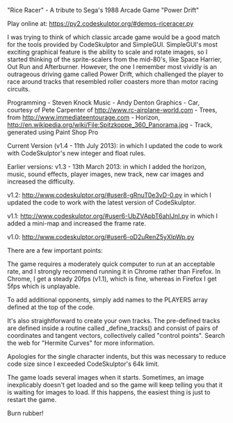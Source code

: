 "Rice Racer" - A tribute to Sega's 1988 Arcade Game "Power Drift"

Play online at: https://py2.codeskulptor.org/#demos-riceracer.py

I was trying to think of which classic arcade game would be a good match for the tools provided
by CodeSkulptor and SimpleGUI. SimpleGUI's most exciting graphical feature is the ability to
scale and rotate images, so I started thinking of the sprite-scalers from the mid-80's, like
Space Harrier, Out Run and Afterburner. However, the one I remember most vividly is an outrageous
driving game called Power Drift, which challenged the player to race around tracks that resembled
roller coasters more than motor racing circuits.

Programming - Steven Knock
Music       - Andy Denton
Graphics    - Car, courtesy of Pete Carpenter of http://www.rc-airplane-world.com
            - Trees, from http://www.immediateentourage.com
            - Horizon, http://en.wikipedia.org/wiki/File:Spitzkoppe_360_Panorama.jpg
            - Track, generated using Paint Shop Pro

Current Version (v1.4 - 11th July 2013):
  in which I updated the code to work with CodeSkulptor's new integer and float rules.

Earlier versions:
v1.3 - 13th March 2013:
  in which I added the horizon, music, sound effects, player images, new track, new car images
  and increased the difficulty.

v1.2: http://www.codeskulptor.org/#user8-gRnuT0e3vD-0.py
  in which I updated the code to work with the latest version of CodeSkulptor.

v1.1: http://www.codeskulptor.org/#user6-UbZVApbT6ahIJnI.py
  in which I added a mini-map and increased the frame rate.

v1.0: http://www.codeskulptor.org/#user6-oD2uRenZ5yXlpWp.py

There are a few important points:

The game requires a moderately quick computer to run at an acceptable rate, and I strongly recommend
running it in Chrome rather than Firefox. In Chrome, I get a steady 20fps (v1.1), which is fine,
whereas in Firefox I get 5fps which is unplayable.

To add additional opponents, simply add names to the PLAYERS array defined at the top of the code.

It's also straightforward to create your own tracks. The pre-defined tracks are defined inside a
routine called _define_tracks() and consist of pairs of coordinates and tangent vectors, collectively
called "control points". Search the web for "Hermite Curves" for more information.

Apologies for the single character indents, but this was necessary to reduce code size since I
exceeded CodeSkulptor's 64k limit.

The game loads several images when it starts. Sometimes, an image inexplicably doesn't get loaded
and so the game will keep telling you that it is waiting for images to load. If this happens, the
easiest thing is just to restart the game.

Burn rubber!
